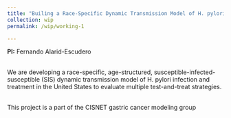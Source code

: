 ```yaml
---
title: "Builing a Race-Specific Dynamic Transmission Model of H. pylori in the United States"
collection: wip
permalink: /wip/working-1

---
```

<b>PI:</b> Fernando Alarid-Escudero <br> <br>

We are developing a race-specific, age-structured, susceptible-infected-susceptible (SIS) dynamic transmission model of H. pylori infection and treatment in the United States to evaluate multiple test-and-treat strategies. <br> <br>

This project is a part of the CISNET gastric cancer modeling group 
